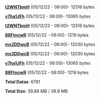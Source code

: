 [**t2WNTbmH**](/data/t2WNTbmH.txt) (05/12/22 - 06:00)- 12516 bytes

[**v7ha1JFh**](/data/v7ha1JFh.txt) (05/12/22 - 06:00)- 13065 bytes

[**t2WNTbmH**](/data/t2WNTbmH.txt) (05/12/22 - 06:00)- 12516 bytes

[**88FtncwR**](/data/88FtncwR.txt) (05/12/22 - 06:00)- 1219 bytes

[**mx2DDwcB**](/data/mx2DDwcB.txt) (05/12/22 - 06:00)- 12030 bytes

[**mx2DDwcB**](/data/mx2DDwcB.txt) (05/12/22 - 06:00)- 12030 bytes

[**v7ha1JFh**](/data/v7ha1JFh.txt) (05/12/22 - 06:00)- 13065 bytes

[**88FtncwR**](/data/88FtncwR.txt) (05/12/22 - 06:00)- 1219 bytes

**Total Datas**: 6791

**Total Size**: 39.88 MB / 39.9 MB